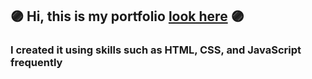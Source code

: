 ## 🟣 Hi, this is my portfolio [look here](https://alexnesvit.github.io/portfolio/) 🟣

### I created it using skills such as HTML, CSS, and JavaScript frequently